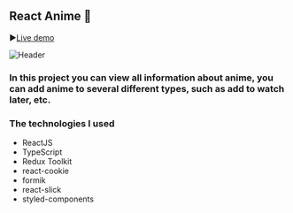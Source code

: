 ## React Anime 👚

▶[Live demo](https://react-anime-xi.vercel.app/)

![Header](https://github.com/ruslankriklivyy/react-anime/blob/main/public/reactAnime.gif)

### In this project you can view all information about anime, you can add anime to several different types, such as add to watch later, etc.

### The technologies I used
- ReactJS
- TypeScript
- Redux Toolkit
- react-cookie
- formik
- react-slick
- styled-components
